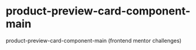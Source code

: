 # product-preview-card-component-main
product-preview-card-component-main (frontend mentor challenges)
